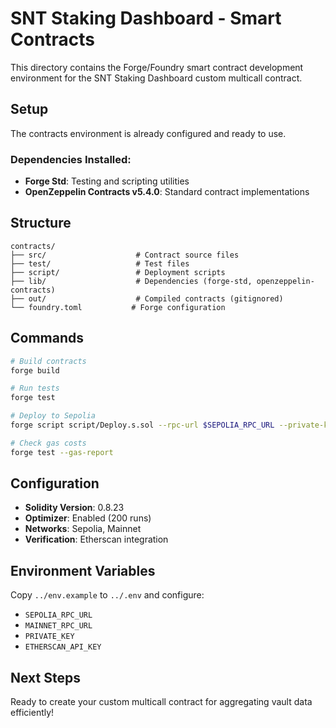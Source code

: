 # SNT Staking Dashboard - Smart Contracts

This directory contains the Forge/Foundry smart contract development environment for the SNT Staking Dashboard custom multicall contract.

## Setup

The contracts environment is already configured and ready to use.

### Dependencies Installed:
- **Forge Std**: Testing and scripting utilities
- **OpenZeppelin Contracts v5.4.0**: Standard contract implementations

## Structure

```
contracts/
├── src/                    # Contract source files
├── test/                   # Test files
├── script/                 # Deployment scripts
├── lib/                    # Dependencies (forge-std, openzeppelin-contracts)
├── out/                    # Compiled contracts (gitignored)
└── foundry.toml           # Forge configuration
```

## Commands

```bash
# Build contracts
forge build

# Run tests
forge test

# Deploy to Sepolia
forge script script/Deploy.s.sol --rpc-url $SEPOLIA_RPC_URL --private-key $PRIVATE_KEY --broadcast --verify

# Check gas costs
forge test --gas-report
```

## Configuration

- **Solidity Version**: 0.8.23
- **Optimizer**: Enabled (200 runs)
- **Networks**: Sepolia, Mainnet
- **Verification**: Etherscan integration

## Environment Variables

Copy `../env.example` to `../.env` and configure:
- `SEPOLIA_RPC_URL`
- `MAINNET_RPC_URL` 
- `PRIVATE_KEY`
- `ETHERSCAN_API_KEY`

## Next Steps

Ready to create your custom multicall contract for aggregating vault data efficiently!